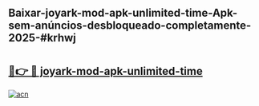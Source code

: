 ## Baixar-joyark-mod-apk-unlimited-time-Apk-sem-anúncios-desbloqueado-completamente-2025-#krhwj

# <h2><a href="https://ainizakaria.my?title=joyark-mod-apk-unlimited-time&ref=22M">🔗👉 🔴 joyark-mod-apk-unlimited-time</a></h2>

[![acn](https://github.com/user-attachments/assets/0f9c940e-d8b0-45ae-aac7-cd30a18b3e1c)](https://ainizakaria.my?title=joyark-mod-apk-unlimited-time&ref=22M)

